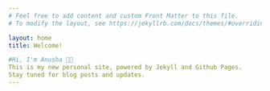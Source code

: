 ```yaml
---
# Feel free to add content and custom Front Matter to this file.
# To modify the layout, see https://jekyllrb.com/docs/themes/#overriding-theme-defaults

layout: home
title: Welcome!

#Hi, I'm Anusha 👋🏻
This is my new personal site, powered by Jekyll and Github Pages.
Stay tuned for blog posts and updates.
---
```


